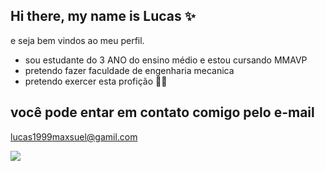 ## Hi there, my name is **Lucas ✨**
e seja bem vindos ao meu perfil.

- sou estudante do 3 ANO do ensino médio e estou cursando MMAVP
- pretendo fazer faculdade de engenharia mecanica
- pretendo exercer esta profição 🧑‍🔧

## você pode entar em contato comigo pelo e-mail

lucas1999maxsuel@gamil.com

![](https://media.tenor.com/q_iXkBy0QUgAAAAM/heart-mechanic.gif)
